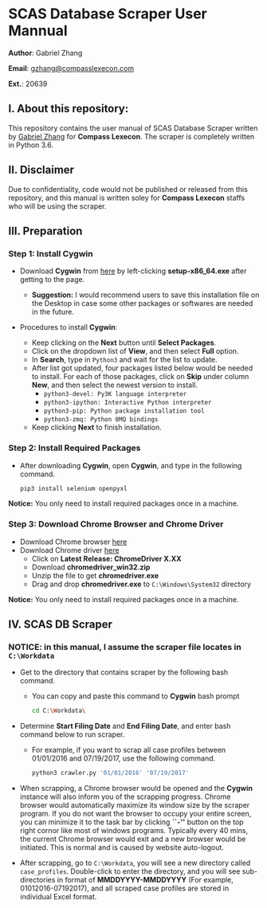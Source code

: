 # SCAS Database Scraper User Mannual
__Author__: Gabriel Zhang

__Email__: gzhang@compasslexecon.com

__Ext.__: 20639
## I. About this repository:
This repository contains the user manual of SCAS Database Scraper written by 
[Gabriel Zhang](https://github.com/dpzhang) for __Compass Lexecon__. 
The scraper is completely written in Python 3.6. 

## II. Disclaimer
Due to confidentiality, code would not be published or released from this 
repository, and this manual is written soley for __Compass Lexecon__ staffs who 
will be using the scraper.

## III. Preparation 

### Step 1: Install Cygwin
* Download __Cygwin__ from [here](https://cygwin.com/install.html) by left-clicking __setup-x86\_64.exe__ after getting to the page.
    + __Suggestion:__ I would recommend users to save this installation file on the Desktop in case some other packages or softwares are needed in the future.

* Procedures to install __Cygwin__:
    + Keep clicking on the __Next__ button until __Select Packages__.
    + Click on the dropdown list of __View__, and then select __Full__ option.
    + In __Search__, type in <code>Python3</code> and wait for the list 
to update.
    + After list got updated, four packages listed below would be needed to install. For each of those packages, click on __Skip__ under column __New__, and then select the newest version to install.
        - <code>python3-devel: Py3K language interpreter</code> 
        - <code>python3-ipython: Interactive Python interpreter</code>
        - <code>python3-pip: Python package installation tool</code>
        - <code>python3-zmq: Python 0MQ bindings</code>
    + Keep clicking __Next__ to finish installation.


### Step 2: Install Required Packages
* After downloading __Cygwin__, open __Cygwin__, and type in the following command.
    ```bash
    pip3 install selenium openpyxl
    ```
__Notice:__ You only need to install required packages once in a machine.


### Step 3: Download Chrome Browser and Chrome Driver
* Download Chrome browser [here](https://www.google.com/chrome/browser/)
* Download Chrome driver [here](https://sites.google.com/a/chromium.org/chromedriver/downloads)
    + Click on __Latest Release: ChromeDriver X.XX__
    + Download __chromedriver\_win32.zip__
    + Unzip the file to get __chromedriver.exe__
    + Drag and drop __chromedriver.exe__ to <code>C:\Windows\System32</code> directory

__Notice:__ You only need to install required packages once in a machine.

## IV. SCAS DB Scraper
### __NOTICE__: in this manual, I assume the scraper file locates in <code>C:\Workdata</code>

* Get to the directory that contains scraper by the following bash command.
    + You can copy and paste this command to __Cygwin__ bash prompt
        ```bash
        cd C:\Workdata\
        ```

* Determine __Start Filing Date__ and __End Filing Date__, and enter bash command 
below to run scraper. 
    + For example, if you want to scrap all case profiles between 01/01/2016 
and 07/19/2017, use the following command.
        ```bash
        python3 crawler.py '01/01/2016' '07/19/2017'
        ```

* When scrapping, a Chrome browser would be opened and the __Cygwin__ instance 
will also inform you of the scrapping progress. Chrome browser would 
automatically maximize its window size by the scraper program. If you do not 
want the browser to occupy your entire screen, you can minimize it to 
the task bar by clicking __``-''__ button on the top right cornor like most of 
windows programs. Typically every 40 mins, the current Chrome browser would 
exit and a new browser would be initiated. This is normal and is caused by 
website auto-logout.


* After scrapping, go to <code>C:\Workdata</code>, you will see a new directory 
called <code>case\_profiles</code>. Double-click to enter the directory, and you 
will see sub-directories in format of __MMDDYYYY-MMDDYYYY__ (For example, 
01012016-07192017), and all scraped case profiles are stored in individual
 Excel format.
